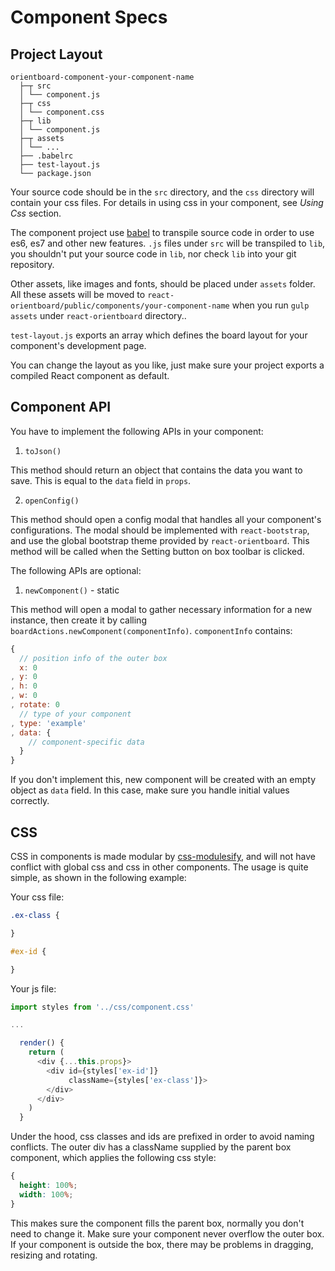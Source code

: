 # Component Specs

## Project Layout

```
orientboard-component-your-component-name
  ├─┬ src
  │ └── component.js
  ├─┬ css
  │ └── component.css
  ├─┬ lib
  │ └── component.js
  ├─┬ assets
  │ └── ...
  ├── .babelrc
  ├── test-layout.js
  └── package.json
```

Your source code should be in the `src` directory, and the `css` directory will contain your css files. For details in using css in your component, see *Using Css* section.

The component project use [babel](https://babeljs.io) to transpile source code in order to use es6, es7 and other new features. `.js` files under `src` will be transpiled to `lib`, you shouldn't put your source code in `lib`, nor check `lib` into your git repository.

Other assets, like images and fonts, should be placed under `assets` folder. All these assets will be moved to `react-orientboard/public/components/your-component-name` when you run `gulp assets` under `react-orientboard` directory..

`test-layout.js` exports an array which defines the board layout for your component's development page.

You can change the layout as you like, just make sure your project exports a compiled React component as default.

## Component API

You have to implement the following APIs in your component:

1. `toJson()`

  This method should return an object that contains the data you want to save. This is equal to the `data` field in `props`.

2. `openConfig()`

  This method should open a config modal that handles all your component's configurations. The modal should be implemented with `react-bootstrap`, and use the global bootstrap theme provided by `react-orientboard`. This method will be called when the Setting button on box toolbar is clicked.

The following APIs are optional:

1. `newComponent()` - static

  This method will open a modal to gather necessary information for a new instance, then create it by calling `boardActions.newComponent(componentInfo)`. `componentInfo` contains:

  ```js
  {
    // position info of the outer box
    x: 0
  , y: 0
  , h: 0
  , w: 0
  , rotate: 0
    // type of your component
  , type: 'example'
  , data: {
      // component-specific data
    }
  }
  ```

  If you don't implement this, new component will be created with an empty object as `data` field. In this case, make sure you handle initial values correctly.

## CSS

CSS in components is made modular by [css-modulesify](https://github.com/css-modules/css-modulesify), and will not have conflict with global css and css in other components. The usage is quite simple, as shown in the following example:

Your css file:
```css
.ex-class {

}

#ex-id {

}
```

Your js file:
```js
import styles from '../css/component.css'

...

  render() {
    return (
      <div {...this.props}>
        <div id={styles['ex-id']}
             className={styles['ex-class']}>
        </div>
      </div>
    )
  }
```

Under the hood, css classes and ids are prefixed in order to avoid naming conflicts. The outer div has a className supplied by the parent box component, which applies the following css style:

```css
{
  height: 100%;
  width: 100%;
}
```

This makes sure the component fills the parent box, normally you don't need to change it. Make sure your component never overflow the outer box. If your component is outside the box, there may be problems in dragging, resizing and rotating.
